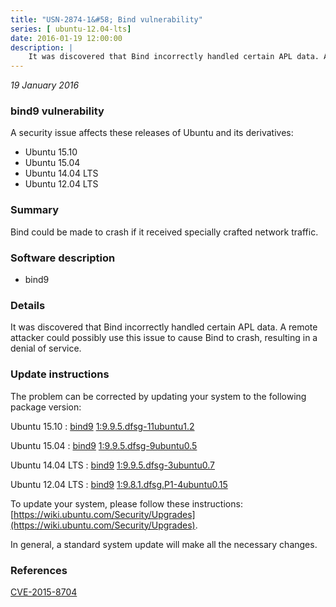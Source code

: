 ```yaml
---
title: "USN-2874-1&#58; Bind vulnerability"
series: [ ubuntu-12.04-lts]
date: 2016-01-19 12:00:00
description: |
    It was discovered that Bind incorrectly handled certain APL data. A remote attacker could possibly use this issue to cause Bind to crash, resulting in a denial of service. 
--- 
```

 
 

*19 January 2016*

### bind9 vulnerability

A security issue affects these releases of Ubuntu and its derivatives:

* Ubuntu 15.10
* Ubuntu 15.04
* Ubuntu 14.04 LTS
* Ubuntu 12.04 LTS

### Summary

Bind could be made to crash if it received specially crafted network traffic.

### Software description

* bind9 

### Details

It was discovered that Bind incorrectly handled certain APL data. A remote attacker could possibly use this issue to cause Bind to crash, resulting in a denial of service. 

### Update instructions

The problem can be corrected by updating your system to the following package version:

Ubuntu 15.10
 : [bind9](https://launchpad.net/ubuntu/+source/bind9) <span> [1:9.9.5.dfsg-11ubuntu1.2](https://launchpad.net/ubuntu/+source/bind9/1:9.9.5.dfsg-11ubuntu1.2) </span> 

Ubuntu 15.04
 : [bind9](https://launchpad.net/ubuntu/+source/bind9) <span> [1:9.9.5.dfsg-9ubuntu0.5](https://launchpad.net/ubuntu/+source/bind9/1:9.9.5.dfsg-9ubuntu0.5) </span> 

Ubuntu 14.04 LTS
 : [bind9](https://launchpad.net/ubuntu/+source/bind9) <span> [1:9.9.5.dfsg-3ubuntu0.7](https://launchpad.net/ubuntu/+source/bind9/1:9.9.5.dfsg-3ubuntu0.7) </span> 

Ubuntu 12.04 LTS
 : [bind9](https://launchpad.net/ubuntu/+source/bind9) <span> [1:9.8.1.dfsg.P1-4ubuntu0.15](https://launchpad.net/ubuntu/+source/bind9/1:9.8.1.dfsg.P1-4ubuntu0.15) </span> 

To update your system, please follow these instructions: [https://wiki.ubuntu.com/Security/Upgrades](https://wiki.ubuntu.com/Security/Upgrades).

In general, a standard system update will make all the necessary changes. 

### References

 
 [CVE-2015-8704](http://people.ubuntu.com/~ubuntu-security/cve/CVE-2015-8704)
 

